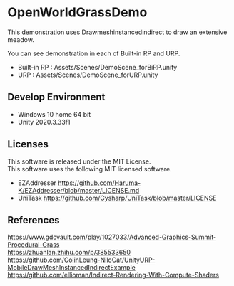 # OpenWorldGrassDemo
This demonstration uses Drawmeshinstancedindirect to draw an extensive meadow. 

You can see demonstration in each of Built-in RP and URP.

- Built-in RP : Assets/Scenes/DemoScene_forBiRP.unity
- URP : Assets/Scenes/DemoScene_forURP.unity

## Develop Environment
- Windows 10 home 64 bit
- Unity 2020.3.33f1

## Licenses
This software is released under the MIT License.  
This software uses the following MIT licensed software.

- EZAddresser
  https://github.com/Haruma-K/EZAddresser/blob/master/LICENSE.md
- UniTask
  https://github.com/Cysharp/UniTask/blob/master/LICENSE

## References
https://www.gdcvault.com/play/1027033/Advanced-Graphics-Summit-Procedural-Grass  
https://zhuanlan.zhihu.com/p/385533650  
https://github.com/ColinLeung-NiloCat/UnityURP-MobileDrawMeshInstancedIndirectExample  
https://github.com/ellioman/Indirect-Rendering-With-Compute-Shaders
